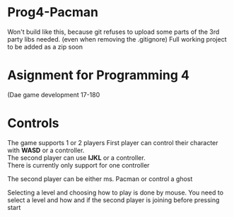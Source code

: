 # Prog4-Pacman
Won't build like this, because git refuses to upload some parts of the 3rd party libs needed. (even when removing the .gitignore)
Full working project to be added as a zip soon

# Asignment for Programming 4 
(Dae game development 17-180

# Controls
The game supports 1 or 2 players
First player can control their character with **WASD** or a controller.  
The second player can use **IJKL** or a controller.  
			There is currently only support for one controller
 
 The second player can be either ms. Pacman or control a ghost
 
 Selecting a level and choosing how to play is done by mouse.
 You need to select a level and how and if the second player is joining before pressing start
